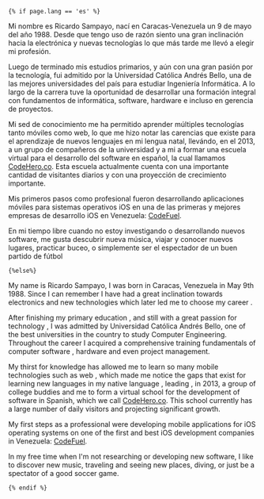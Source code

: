 	{% if page.lang == 'es' %}

Mi nombre es Ricardo Sampayo, nací en Caracas-Venezuela un 9 de mayo del año 1988. Desde que tengo uso de razón siento una gran inclinación hacia la electrónica y nuevas tecnologías lo que más tarde me llevó a elegir mi profesión.

Luego de terminado mis estudios primarios, y aún con una gran pasión por la tecnología, fui admitido por la Universidad Católica Andrés Bello, una de las mejores universidades del país para estudiar Ingeniería Informática. A lo largo de la carrera tuve la oportunidad de desarrollar una formación integral con fundamentos de informática, software, hardware e incluso en gerencia de proyectos.

Mi sed de conocimiento me ha permitido aprender múltiples tecnologías tanto móviles como web, lo que me hizo notar las carencias que existe para el aprendizaje de nuevos lenguajes en mi lengua natal, llevándo, en el 2013, a un grupo de compañeros de la universidad y a mi a formar una escuela virtual para el desarrollo del software en español, la cual llamamos [CodeHero.co][1]. Esta escuela actualmente cuenta con una importante cantidad de visitantes diarios y con una proyección de crecimiento importante.

Mis primeros pasos como profesional fueron desarrollando aplicaciones móviles para sistemas operativos iOS en una de las primeras y mejores empresas de desarrollo iOS en Venezuela: [CodeFuel][2].

En mi tiempo libre cuando no estoy investigando o desarrollando nuevos software, me gusta descubrir nueva música, viajar y conocer nuevos lugares, practicar buceo, o simplemente ser el espectador de un buen partido de fútbol

	{%else%}

My name is Ricardo Sampayo, I was born in Caracas, Venezuela in May 9th 1988. Since I can remember I have had a great inclination towards electronics and new technologies which later led me to choose my career .

After finishing my primary education , and still with a great passion for technology , I was admitted by Universidad Católica Andrés Bello, one of the best universities in the country to study Computer Engineering. Throughout the career I acquired  a comprehensive training fundamentals of computer software , hardware and even project management.

My thirst for knowledge has allowed me to learn so many mobile technologies such as web , which made me notice the gaps that exist for learning new languages ​​in my native language , leading , in 2013, a group of college buddies and me to form a virtual school for the development of software in Spanish, which we call [CodeHero.co][1]. This school currently has a large number of daily visitors and projecting significant growth.

My first steps as a professional were developing mobile applications for iOS operating systems on one of the first and best iOS development companies in Venezuela: [CodeFuel][2].

In my free time when I'm not researching or developing new software, I like to discover new music, traveling and seeing new places, diving, or just be a spectator of a good soccer game.

	{% endif %}

[1]:http://codehero.co/
[2]:http://codefuel.me/